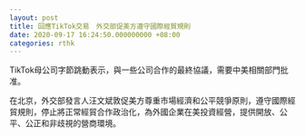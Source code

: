 ```yaml
---
layout: post
title: 回應TikTok交易　外交部促美方遵守國際經貿規則
date: 2020-09-17 16:24:50.000000000 +08:00
categories: rthk
---
```


TikTok母公司字節跳動表示，與一些公司合作的最終協議，需要中美相關部門批准。

在北京，外交部發言人汪文斌敦促美方尊重市場經濟和公平競爭原則，遵守國際經貿規則，停止將正常經貿合作政治化，為外國企業在美投資經營，提供開放、公平、公正和非歧視的營商環境。
